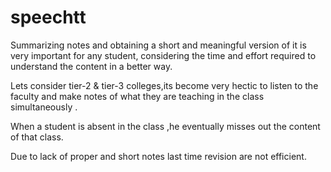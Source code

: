 # speechtt

Summarizing notes and obtaining a short and meaningful version of it is very important for any student, considering the time and effort required to understand the content in a better way.

Lets consider tier-2 & tier-3 colleges,its become very hectic to listen to the faculty and make notes of what they are teaching in the class simultaneously .

When a student is absent in the class ,he eventually misses out the content of that class.

Due to lack of proper and short notes last time revision are not efficient.

